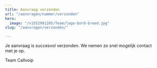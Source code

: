 ```yaml
---
title: Aanvraag verzonden
url: "/aanvragen/nummer/verzonden"
hero:
  image: "/v1552991205/Team/logo-bord-breed.jpg"
slug: "/aanvragen/verzonden/"

---
```

Je aanvraag is succesvol verzonden. We nemen zo snel mogelijk contact met je op.

Team Callvoip